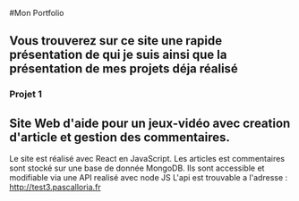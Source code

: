 #Mon Portfolio

## Vous trouverez sur ce site  une rapide présentation de qui je suis ainsi que la présentation de mes projets déja réalisé


### Projet 1

## Site Web d'aide pour un jeux-vidéo avec creation d'article et gestion des commentaires.

Le site est réalisé avec React en JavaScript.
Les articles est commentaires sont stocké sur une base de donnée MongoDB.
Ils sont accessible et modifiable via une API realisé avec node JS
L'api est trouvable a l'adresse : http://test3.pascalloria.fr



 